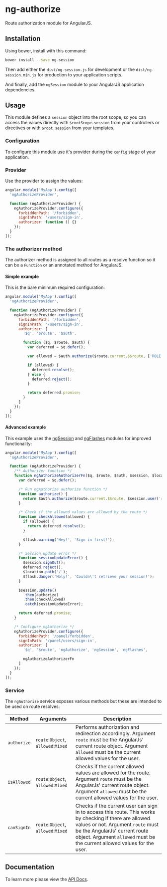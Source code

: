 # ng-authorize

Route authorization module for AngularJS.

## Installation

Using bower, install with this command:

```sh
bower install --save ng-session
```

Then add either the `dist/ng-session.js` for development or the `dist/ng-session.min.js` for production to your application scripts.

And finally, add the `ngSession` module to your AngularJS application dependencies.

## Usage

This module defines a `session` object into the root scope, so you can access the values directly with `$rootScope.session` from your controllers or directives or with `$root.session` from your templates.

### Configuration

To configure this module use it's provider during the `config` stage of your application.

### Provider

Use the provider to assign the values:

```javascript
angular.module('MyApp').config([
  'ngAuthorizeProvider',

  function (ngAuthorizeProvider) {
    ngAuthorizeProvider.configure({
      forbiddenPath: '/forbidden',
      signInPath: '/users/sign-in',
      authorizer: function () {}
    });
  }
]);
```

### The authorizer method

The authorizer method is assigned to all routes as a resolve function so it can be a `Function` or an annotated method for AngularJS.

#### Simple example

This is the bare minimum required configuration:

```javascript
angular.module('MyApp').config([
  'ngAuthorizeProvider',

  function (ngAuthorizeProvider) {
    ngAuthorizeProvider.configure({
      forbiddenPath: '/forbidden',
      signInPath: '/users/sign-in',
      authorizer: [
        '$q', '$route', '$auth',

        function ($q, $route, $auth) {
          var deferred = $q.defer();

          var allowed = $auth.authorize($route.current.$$route, ['ROLE.USER']);

          if (allowed) {
            deferred.resolve();
          } else {
            deferred.reject();
          }

          return deferred.promise;
        }
      ]
    });
  }
]);
```

#### Advanced example

This example uses the [ngSession](https://github.com/FinalDevStudio/ng-session) and [ngFlashes](https://github.com/FinalDevStudio/ng-flashes) modules for improved functionality:

```javascript
angular.module('MyApp').config([
  'ngAuthorizeProvider',

  function (ngAuthorizeProvider) {
    /** Authorizer function */
    function ngAuthorizeAuthorizerFn($q, $route, $auth, $session, $location, $flash) {
      var deferred = $q.defer();

      /* Run ngAuthorize authorize function */
      function authorize() {
        return $auth.authorize($route.current.$$route, $session.user('roles'));
      }

      /* Check if the allowed values are allowed by the route */
      function checkAllowed(allowed) {
        if (allowed) {
          return deferred.resolve();
        }

        $flash.warning('Hey!', 'Sign in first!');
      }

      /* Session update error */
      function sessionUpdateError() {
        $session.signOut();
        deferred.reject();
        $location.path('/');
        $flash.danger('Holy!', 'Couldn\'t retrieve your session!');
      }

      $session.update()
        .then(authorize)
        .then(checkAllowed)
        .catch(sessionUpdateError);

      return deferred.promise;
    }

    /* Configure ngAuthorize */
    ngAuthorizeProvider.configure({
      forbiddenPath: '/panel/forbidden',
      signInPath: '/panel/users/sign-in',
      authorizer: [
        '$q', '$route', 'ngAuthorize', 'ngSession', 'ngFlashes',

        ngAuthorizeAuthorizerFn
      ]
    });
  }
]);
```

### Service

The `ngAuthorize` service exposes various methods but these are intended to be used on route resolves:

Method      | Arguments                           | Description
----------- | ----------------------------------- | ---------------------------------------------------------------------------------------------------------------------------------------------------------------------------------------------------------------------------------------------------------
`authorize` | `route`:`Object`, `allowed`:`Mixed` | Performs authorization and redirection accordingly. Argument `route` must be the AngularJs' current route object. Argument `allowed` must be the current allowed values for the user.
`isAllowed` | `route`:`Object`, `allowed`:`Mixed` | Checks if the current allowed values are allowed for the route. Argument `route` must be the AngularJs' current route object. Argument `allowed` must be the current allowed values for the user.
`canSignIn` | `route`:`Object`, `allowed`:`Mixed` | Checks if the current user can sign in to access this route. This works by checking if there are allowed values or not. Argument `route` must be the AngularJs' current route object. Argument `allowed` must be the current allowed values for the user.

## Documentation

To learn more please view the [API Docs](docs/ng-athorize.md).
